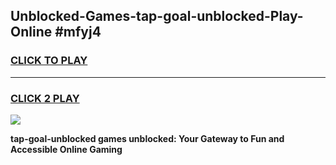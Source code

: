 
## Unblocked-Games-tap-goal-unblocked-Play-Online #mfyj4
<h3>
<a href="https://news.freeplayer.one?title=tap-goal-unblocked&ref=3">CLICK TO PLAY</a></h3>
<hr>

<h3>
<a href="https://news.freeplayer.one?title=tap-goal-unblocked&ref=3">CLICK 2 PLAY</a>
  
</h3>

<a href="https://news.freeplayer.one?title=tap-goal-unblocked&ref=3"><img src="https://clearcache.store/games.png"></a>


**tap-goal-unblocked games unblocked: Your Gateway to Fun and Accessible Online Gaming**
